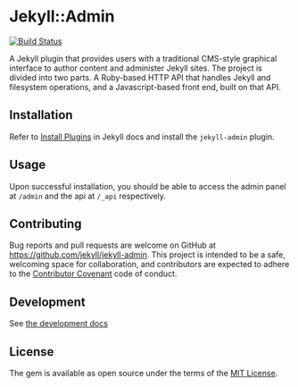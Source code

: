 # Jekyll::Admin

[![Build Status](https://travis-ci.org/jekyll/jekyll-admin.svg?branch=master)](https://travis-ci.org/jekyll/jekyll-admin)

A Jekyll plugin that provides users with a traditional CMS-style graphical interface to author content and administer Jekyll sites. The project is divided into two parts. A Ruby-based HTTP API that handles Jekyll and filesystem operations, and a Javascript-based front end, built on that API.

## Installation

Refer to [Install Plugins](https://jekyllrb.com/docs/plugins/#installing-a-plugin) in Jekyll docs and install the `jekyll-admin` plugin.

## Usage

Upon successful installation, you should be able to access the admin panel at `/admin` and the api at `/_api` respectively.

## Contributing

Bug reports and pull requests are welcome on GitHub at https://github.com/jekyll/jekyll-admin. This project is intended to be a safe, welcoming space for collaboration, and contributors are expected to adhere to the [Contributor Covenant](http://contributor-covenant.org) code of conduct.

## Development

See [the development docs](/docs/development.md)

## License

The gem is available as open source under the terms of the [MIT License](http://opensource.org/licenses/MIT).
